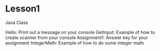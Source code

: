 # Lesson1
Java Class

Hello: Print out a message on your console
GetInput: Example of how to create scanner from your console
Assignment1:  Answer key for your assignment
IntegerMath:  Example of how to do some integer math
